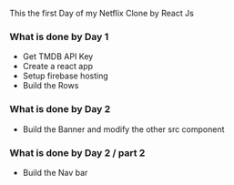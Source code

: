 This the first Day of my Netflix Clone by React Js

### What is done by Day 1

- Get TMDB API Key
- Create a react app
- Setup firebase hosting
- Build the Rows

### What is done by Day 2

- Build the Banner and modify the other src component

### What is done by Day 2 / part 2

- Build the Nav bar
